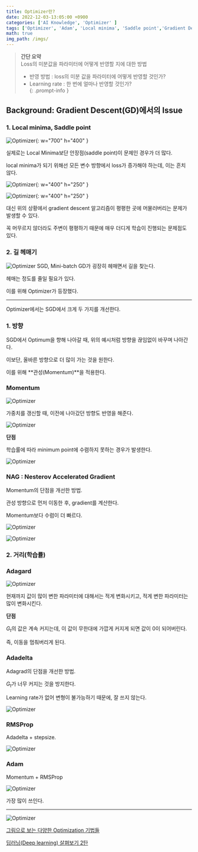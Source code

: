 ```yaml
---
title: Optimizer란?
date: 2022-12-03-13:05:00 +0900
categories: ['AI Knowledge', 'Optimizer' ]
tags: ['Optimizer', 'Adam', 'Local minima', 'Saddle point','Gradient Descent']
math: true
img_path: /imgs/
---
```

> **간단 요약**  
> Loss의 미분값을 파라미터에 어떻게 반영할 지에 대한 방법  
> - 반영 방법 : loss의 미분 값을 파라미터에 어떻게 반영할 것인가?  
> - Learning rate : 한 번에 얼마나 반영할 것인가?  
{: .prompt-info }

## Background: **Gradient Descent(GD)에서의 Issue**

### 1. Local minima, Saddle point

![Optimizer](optimizer.png){: w="700" h="400" }

실제로는 Local Minima보단 안장점(saddle point)이 문제인 경우가 더 많다.

local minima가 되기 위해선 모든 변수 방향에서 loss가 증가해야 하는데, 이는 흔치 않다.

![Optimizer](optimizer1.png){: w="400" h="250" }

![Optimizer](optimizer2.png){: w="400" h="250" }

대신 위의 상황에서 gradient descent 알고리즘이 평평한 곳에 머물러버리는 문제가 발생할 수 있다.

꼭 머무르지 않더라도 주변이 평평하기 때문에 매우 더디게 학습이 진행되는 문제점도 있다.

### 2. 길 헤매기

![Optimizer](optimizer3.png)
SGD, Mini-batch GD가 굉장히 헤매면서 길을 찾는다.

헤매는 정도를 줄일 필요가 있다.

이를 위해 Optimizer가 등장했다.

---

Optimizer에서는 SGD에서 크게 두 가지를 개선한다.

### 1. **방향**

SGD에서 Optimum을 향해 나아갈 때, 위의 예시처럼 방향을 끊임없이 바꾸며 나아간다.

이보단, 올바른 방향으로 더 많이 가는 것을 원한다.

이를 위해 **관성(Momentum)**을 적용한다.

### **Momentum**

![Optimizer](optimizer4.png)

가중치를 갱신할 때, 이전에 나아갔던 방향도 반영을 해준다.

![Optimizer](optimizer5.png)

**단점**

학습률에 따라 minimum point에 수렴하지 못하는 경우가 발생한다.

![Optimizer](optimizer6.png)

### NAG : Nesterov Accelerated Gradient

Momentum의 단점을 개선한 방법.

관성 방향으로 먼저 이동한 후, gradient를 계산한다.

Momentum보다 수렴이 더 빠르다.

![Optimizer](optimizer7.png)

![Optimizer](optimizer8.png)

### 2. **거리(학습률)**

### Adagard

![Optimizer](optimizer9.png)

현재까지 값이 많이 변한 파라미터에 대해서는 적게 변화시키고, 적게 변한 파라미터는 많이 변화시킨다.

**단점**

$G_t$의 값은 계속 커지는데, 이 값이 무한대에 가깝게 커지게 되면 값이 0이 되어버린다.

즉, 이동을 멈춰버리게 된다.

### Adadelta

Adagrad의 단점을 개선한 방법.

$G_t$가 너무 커지는 것을 방지한다.

Learning rate가 없어 변형이 불가능하기 때문에, 잘 쓰지 않는다.

![Optimizer](optimizer10.png)

### RMSProp

Adadelta + stepsize.

![Optimizer](optimizer11.png)
### Adam

Momentum + RMSProp

![Optimizer](optimizer12.png)

가장 많이 쓰인다.

---

![Optimizer](optimizer13.png)

[그림으로 보는 다양한 Optimization 기법들](https://hyunw.kim/blog/2017/11/01/Optimization.html)

[딥러닝(Deep learning) 살펴보기 2탄](https://seamless.tistory.com/38)